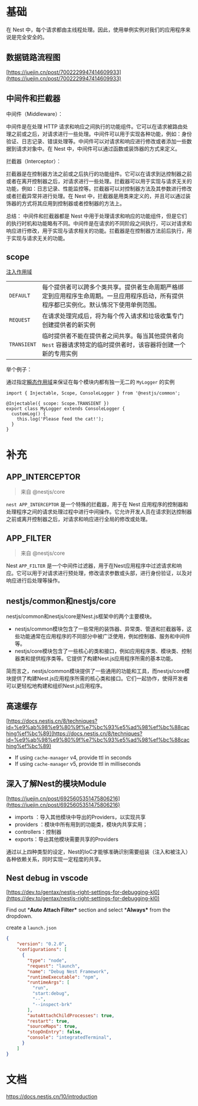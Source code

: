 # 基础

在 Nest 中，每个请求都由主线程处理。因此，使用单例实例对我们的应用程序来说是完全安全的。



## 数据链路流程图

[https://juejin.cn/post/7002229947414609933](https://juejin.cn/post/7002229947414609933)



## 中间件和拦截器

中间件（Middleware）：

中间件是在处理 HTTP 请求和响应之间执行的功能组件。它可以在请求被路由处理之前或之后，对请求进行一些处理。中间件可以用于实现各种功能，例如：身份验证、日志记录、错误处理等。中间件可以对请求和响应进行修改或者添加一些数据到请求对象中。在 Nest 中，中间件可以通过函数或装饰器的方式来定义。

拦截器（Interceptor）：

拦截器是在控制器方法之前或之后执行的功能组件。它可以在请求到达控制器之前或者在离开控制器之后，对请求进行一些处理。拦截器可以用于实现与请求无关的功能，例如：日志记录、性能监控等。拦截器可以对控制器方法及其参数进行修改或者拦截异常并进行处理。在 Nest 中，拦截器是用类来定义的，并且可以通过装饰器的方式将其应用到控制器或者控制器的方法上。

总结： 中间件和拦截器都是 Nest 中用于处理请求和响应的功能组件，但是它们的执行时机和功能略有不同。中间件是在请求的不同阶段之间执行，可以对请求和响应进行修改，用于实现与请求相关的功能。拦截器是在控制器方法前后执行，用于实现与请求无关的功能。





## scope

[注入作用域](https://docs.nestjs.cn/10/fundamentals?id=%e6%b3%a8%e5%85%a5%e4%bd%9c%e7%94%a8%e5%9f%9f)

|             |                                                              |
| :---------- | ------------------------------------------------------------ |
| `DEFAULT`   | 每个提供者可以跨多个类共享。提供者生命周期严格绑定到应用程序生命周期。一旦应用程序启动，所有提供程序都已实例化。默认情况下使用单例范围。 |
| `REQUEST`   | 在请求处理完成后，将为每个传入请求和垃圾收集专门创建提供者的新实例 |
| `TRANSIENT` | 临时提供者不能在提供者之间共享。每当其他提供者向 `Nest` 容器请求特定的临时提供者时，该容器将创建一个新的专用实例 |

举个例子：

通过指定[瞬态作用域](https://docs.nestjs.com/fundamentals/injection-scopes)来保证在每个模块内都有独一无二的 `MyLogger` 的实例

```tsx
import { Injectable, Scope, ConsoleLogger } from '@nestjs/common';

@Injectable({ scope: Scope.TRANSIENT })
export class MyLogger extends ConsoleLogger {
  customLog() {
    this.log('Please feed the cat!');
  }
}
```





# 补充



## APP_INTERCEPTOR

>  来自 @nestjs/core

`nest APP_INTERCEPTOR` 是一个特殊的拦截器，用于在 Nest 应用程序的控制器和处理程序之间的请求处理过程中进行中间操作。它允许开发人员在请求到达控制器之前或离开控制器之后，对请求和响应进行全局的修改或处理。



## APP_FILTER

> 来自 @nestjs/core

Nest `APP_FILTER` 是一个中间件过滤器，用于在Nest应用程序中过滤请求和响应。它可以用于对请求进行预处理，修改请求参数或头部，进行身份验证，以及对响应进行后处理等操作。





## nestjs/common和nestjs/core 

nestjs/common和nestjs/core是Nest.js框架中的两个主要模块。

* nestjs/common模块包含了一些常用的装饰器、异常类、管道和拦截器等，这些功能通常在应用程序的不同部分中被广泛使用，例如控制器、服务和中间件等。
* nestjs/core模块包含了一些核心的类和接口，例如应用程序类、模块类、控制器类和提供程序类等。它提供了构建Nest.js应用程序所需的基本功能。

简而言之，nestjs/common模块提供了一些通用的功能和工具，而nestjs/core模块提供了构建Nest.js应用程序所需的核心类和接口。它们一起协作，使得开发者可以更轻松地构建和组织Nest.js应用程序。





## 高速缓存

[https://docs.nestjs.cn/8/techniques?id=%e9%ab%98%e9%80%9f%e7%bc%93%e5%ad%98%ef%bc%88caching%ef%bc%89](https://docs.nestjs.cn/8/techniques?id=%e9%ab%98%e9%80%9f%e7%bc%93%e5%ad%98%ef%bc%88caching%ef%bc%89)

- If using `cache-manager` v4, provide ttl in seconds
- If using `cache-manager` v5, provide ttl in milliseconds







## 深入了解Nest的模块Module

[https://juejin.cn/post/6925605351475806216](https://juejin.cn/post/6925605351475806216)

- imports ：导入其他模块中导出的Providers，以实现共享
- providers ：模块中所有用到的功能类，模块内共享实用；
- controllers：控制器
- exports：导出其他模块需要共享的Providers

通过以上四种类型的设定，Nest的IoC才能够准确识别需要组装（注入和被注入）各种依赖关系，同时实现一定程度的共享。



## Nest debug in vscode 

[https://dev.to/gentax/nestjs-right-settings-for-debugging-kl0](https://dev.to/gentax/nestjs-right-settings-for-debugging-kl0)

Find out ***Auto Attach Filter\*** section and select ***Always\*** from the dropdown.

create a `launch.json`

```json
{
    "version": "0.2.0",
    "configurations": [
      {
        "type": "node",
        "request": "launch",
        "name": "Debug Nest Framework",
        "runtimeExecutable": "npm",
        "runtimeArgs": [
          "run",
          "start:debug",
          "--",
          "--inspect-brk"
        ],
        "autoAttachChildProcesses": true,
        "restart": true,
        "sourceMaps": true,
        "stopOnEntry": false,
        "console": "integratedTerminal",
      }
    ]
}
```





# 文档

https://docs.nestjs.cn/10/introduction

